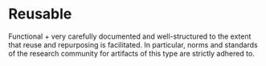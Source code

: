 # Reusable

Functional + very carefully documented and well-structured to the extent that reuse and repurposing is facilitated. In particular, norms and standards of the research community for artifacts of this type are strictly adhered to. 
